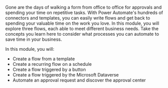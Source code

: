 Gone are the days of walking a form from office to office for approvals and spending your time on repetitive tasks. With Power Automate's hundreds of connectors and templates, you can easily write flows and get back to spending your valuable time on the work you love. In this module, you will explore three flows, each able to meet different business needs. Take the concepts you learn here to consider what processes you can automate to save time in your business.

In this module, you will:    

- Create a flow from a template 
- Create a recurring flow on a schedule
- Create a flow triggered by a button
- Create a flow triggered by the Microsoft Dataverse
- Automate an approval request and discover the approval center

 
